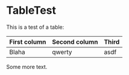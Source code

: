 # TableTest

This is a test of a table:

| First column     | Second column       | Third         |
| ---------------- | ------------------- | ------------- |
| Blaha            | qwerty              | asdf          |

Some more text.

